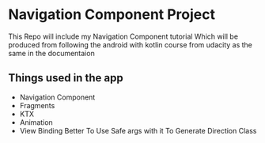 # Navigation Component Project
This Repo will include my Navigation Component tutorial
Which will be produced from following the android with kotlin course from udacity as the same in the documentaion
## Things used in the app
- Navigation Component
- Fragments
- KTX
- Animation
- View Binding
Better To Use Safe args with it To Generate Direction Class
